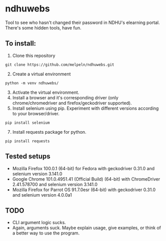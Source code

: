 # ndhuwebs

Tool to see who hasn't changed their password in NDHU's elearning portal.
There's some hidden tools, have fun.

## To install:
1. Clone this repository
  ```
  git clone https://github.com/melpeln/ndhuwebs.git
  ```
2. Create a virtual environment
  ```
  python -m venv ndhuwebs/
  ```
3. Activate the virtual environment.
5. Install a browser and it's corresponding driver (only chrome/chromedriver and firefox/geckodriver supported).
6. Install selenium using pip. Experiment with different versions according to your browser/driver.
  ```
  pip install selenium
  ```
7. Install requests package for python.
  ```
  pip install requests
  ```

## Tested setups
* Mozilla Firefox 100.0.1 (64-bit) for Fedora with geckodriver 0.31.0 and selenium version 3.141.0
* Google Chrome 101.0.4951.41 (Official Build) (64-bit) with ChromeDriver 2.41.578700 and selenium version 3.141.0
* Mozilla Firefox for Parrot OS 91.7.0esr (64-bit) with geckodriver 0.31.0 and selenium version 4.0.0a1

## TODO
* CLI argument logic sucks.
* Again, arguments suck. Maybe explain usage, give examples, or think of a better way to use the program.
